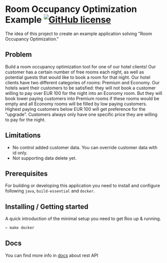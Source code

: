 # Room Occupancy Optimization Example [![GitHub license](https://img.shields.io/badge/License-Apache%202.0-blue.svg?style=flat-square)](https://github.com/aweris/roo/blob/master/LICENSE)

The idea of this project to create an example application solving "Room Occupancy Optimization."

## Problem


Build a room occupancy optimization tool for one of our hotel clients! Our customer has a certain number of free rooms each night, as well as potential guests that would like to book a room for that night.
Our hotel clients have two different categories of rooms: Premium and Economy. Our hotels want their customers to be satisfied: they will not book a customer willing to pay over EUR 100 for the night into an Economy room. But they will book lower paying customers into Premium rooms if these rooms would be empty and all Economy rooms will be filled by low paying customers. Highest paying customers below EUR 100 will get preference for the “upgrade”. Customers always only have one specific price they are willing to pay for the night.

## Limitations

- No control added customer data. You can override customer data with id only.
- Not supporting data delete yet. 

## Prerequisites

For building or developing this application you need to install and configure following `java`, `build-essential` and `docker`.

## Installing / Getting started

A quick introduction of the minimal setup you need to get  Roo up & running.

```bash
> make docker
```

## Docs

You can find more info in [docs](https://documenter.getpostman.com/view/5717174/Rzfdqr7y) about rest API